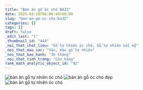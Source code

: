 ```yaml
---
title: "Bàn ăn gỗ óc chó BA32"
date: 2025-03-28T06:06:49+00:00
slug: "ban-an-go-oc-cho-ba32"
categories: []
tags: []
draft: false
_edit_last: "1"
_thumbnail_id: "444"
_noi_that_chat_lieu: "Gỗ tự nhiên óc chó, Gỗ tự nhiên sồi mỹ"
_noi_that_mau_sac: "Vân, màu gỗ tự nhiên"
_noi_that_bao_hanh: "36 tháng"
_noi_that_tinh_trang: "Còn hàng"
rank_math_analytic_object_id: "92"
---
```

![bàn ăn gỗ tự nhiên óc chó](/img/ban-an/ba32/ban-an-go-oc-cho-ba32-1.webp)
![bàn ăn gỗ óc chó đẹp](/img/ban-an/ba32/ban-an-go-oc-cho-ba32-2.webp)
![bàn ăn gỗ tự nhiên óc chó](/img/ban-an/ba32/ban-an-go-oc-cho-ba32-3.webp)